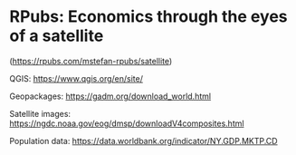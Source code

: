 # RPubs: Economics through the eyes of a satellite
(https://rpubs.com/mstefan-rpubs/satellite)

QGIS: https://www.qgis.org/en/site/

Geopackages: https://gadm.org/download_world.html

Satellite images: https://ngdc.noaa.gov/eog/dmsp/downloadV4composites.html

Population data: https://data.worldbank.org/indicator/NY.GDP.MKTP.CD
